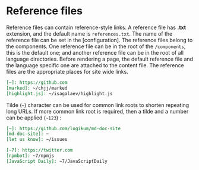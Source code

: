 <!-- ======================================================================
--- Search engine
title:          Reference files
keywords:       reference file
description:    Reference files in md-site-engine.
--- Menu system
order:          40
text:           Reference files
hidden:         false
umbel:          false
--- Page properties
id:             
document:       
layout:         layout-2-left
$-left:         #side-menu
searchable:     true
--- Side menu
side-menu-root:     /documentation
side-menu-header:   Documentation
side-menu-top:      Introduction
side-menu-depth:    2
======================================================================= -->

# Reference files

Reference files can contain reference-style links. A reference file has
__.txt__ extension, and the default name is `references.txt`. The name of
the reference file can be set in the [configuration]. The reference files
belong to the components. One reference file can be in the root of the
`/components`, this is the default one; and another reference file can be in
the root of all language directories. Before rendering a page, the default
reference file and the language specific one are attached to the content
file. The reference files are the appropriate places for site wide links.

```markdown
[~]: https://github.com
[marked]: ~/chjj/marked
[highlight.js]: ~/isagalaev/highlight.js
```

Tilde (`~`) character can be used for common link roots to shorten repeating
long URLs. If more common link root is required, then a tilde and a number
can be applied (`~123`) :

```markdown
[~]: https://github.com/logikum/md-doc-site
[md-doc-site]: ~
[let us know]: ~/issues

[~7]: https://twitter.com
[npmbot]: ~7/npmjs
[JavaScript Daily]: ~7/JavaScriptDaily
```
